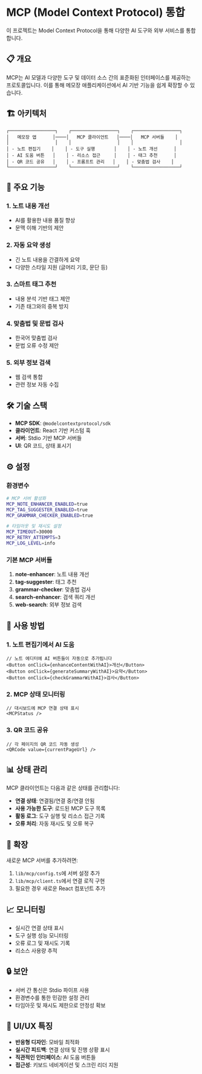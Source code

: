 # MCP (Model Context Protocol) 통합

이 프로젝트는 Model Context Protocol을 통해 다양한 AI 도구와 외부 서비스를 통합합니다.

## 📋 개요

MCP는 AI 모델과 다양한 도구 및 데이터 소스 간의 표준화된 인터페이스를 제공하는 프로토콜입니다. 이를 통해 메모장 애플리케이션에서 AI 기반 기능을 쉽게 확장할 수 있습니다.

## 🏗️ 아키텍처

```
┌─────────────────┐    ┌─────────────────┐    ┌─────────────────┐
│   메모장 앱      │────│   MCP 클라이언트   │────│   MCP 서버들    │
│                 │    │                 │    │                 │
│ - 노트 편집기    │    │ - 도구 실행       │    │ - 노트 개선      │
│ - AI 도움 버튼   │    │ - 리소스 접근     │    │ - 태그 추천      │
│ - QR 코드 공유   │    │ - 프롬프트 관리   │    │ - 맞춤법 검사    │
└─────────────────┘    └─────────────────┘    └─────────────────┘
```

## 🎯 주요 기능

### 1. 노트 내용 개선
- AI를 활용한 내용 품질 향상
- 문맥 이해 기반의 제안

### 2. 자동 요약 생성
- 긴 노트 내용을 간결하게 요약
- 다양한 스타일 지원 (글머리 기호, 문단 등)

### 3. 스마트 태그 추천
- 내용 분석 기반 태그 제안
- 기존 태그와의 중복 방지

### 4. 맞춤법 및 문법 검사
- 한국어 맞춤법 검사
- 문법 오류 수정 제안

### 5. 외부 정보 검색
- 웹 검색 통합
- 관련 정보 자동 수집

## 🛠️ 기술 스택

- **MCP SDK**: `@modelcontextprotocol/sdk`
- **클라이언트**: React 기반 커스텀 훅
- **서버**: Stdio 기반 MCP 서버들
- **UI**: QR 코드, 상태 표시기

## ⚙️ 설정

### 환경변수

```bash
# MCP 서버 활성화
MCP_NOTE_ENHANCER_ENABLED=true
MCP_TAG_SUGGESTER_ENABLED=true
MCP_GRAMMAR_CHECKER_ENABLED=true

# 타임아웃 및 재시도 설정
MCP_TIMEOUT=30000
MCP_RETRY_ATTEMPTS=3
MCP_LOG_LEVEL=info
```

### 기본 MCP 서버들

1. **note-enhancer**: 노트 내용 개선
2. **tag-suggester**: 태그 추천
3. **grammar-checker**: 맞춤법 검사
4. **search-enhancer**: 검색 쿼리 개선
5. **web-search**: 외부 정보 검색

## 🚀 사용 방법

### 1. 노트 편집기에서 AI 도움

```tsx
// 노트 에디터에 AI 버튼들이 자동으로 추가됩니다
<Button onClick={enhanceContentWithAI}>개선</Button>
<Button onClick={generateSummaryWithAI}>요약</Button>
<Button onClick={checkGrammarWithAI}>검사</Button>
```

### 2. MCP 상태 모니터링

```tsx
// 대시보드에 MCP 연결 상태 표시
<MCPStatus />
```

### 3. QR 코드 공유

```tsx
// 각 페이지의 QR 코드 자동 생성
<QRCode value={currentPageUrl} />
```

## 📊 상태 관리

MCP 클라이언트는 다음과 같은 상태를 관리합니다:

- **연결 상태**: 연결됨/연결 중/연결 안됨
- **사용 가능한 도구**: 로드된 MCP 도구 목록
- **활동 로그**: 도구 실행 및 리소스 접근 기록
- **오류 처리**: 자동 재시도 및 오류 복구

## 🔧 확장

새로운 MCP 서버를 추가하려면:

1. `lib/mcp/config.ts`에 서버 설정 추가
2. `lib/mcp/client.ts`에서 연결 로직 구현
3. 필요한 경우 새로운 React 컴포넌트 추가

## 📈 모니터링

- 실시간 연결 상태 표시
- 도구 실행 성능 모니터링
- 오류 로그 및 재시도 기록
- 리소스 사용량 추적

## 🔒 보안

- 서버 간 통신은 Stdio 파이프 사용
- 환경변수를 통한 민감한 설정 관리
- 타임아웃 및 재시도 제한으로 안정성 확보

## 🎨 UI/UX 특징

- **반응형 디자인**: 모바일 최적화
- **실시간 피드백**: 연결 상태 및 진행 상황 표시
- **직관적인 인터페이스**: AI 도움 버튼들
- **접근성**: 키보드 네비게이션 및 스크린 리더 지원
